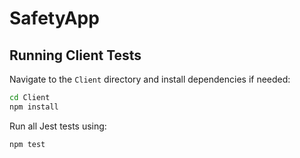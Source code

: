 # SafetyApp

## Running Client Tests

Navigate to the `Client` directory and install dependencies if needed:

```bash
cd Client
npm install
```

Run all Jest tests using:

```bash
npm test
```
